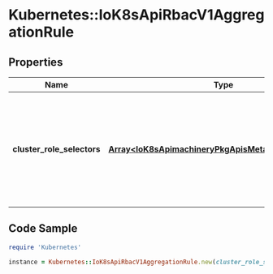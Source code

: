 # Kubernetes::IoK8sApiRbacV1AggregationRule

## Properties

Name | Type | Description | Notes
------------ | ------------- | ------------- | -------------
**cluster_role_selectors** | [**Array&lt;IoK8sApimachineryPkgApisMetaV1LabelSelector&gt;**](IoK8sApimachineryPkgApisMetaV1LabelSelector.md) | ClusterRoleSelectors holds a list of selectors which will be used to find ClusterRoles and create the rules. If any of the selectors match, then the ClusterRole&#39;s permissions will be added | [optional] 

## Code Sample

```ruby
require 'Kubernetes'

instance = Kubernetes::IoK8sApiRbacV1AggregationRule.new(cluster_role_selectors: null)
```


